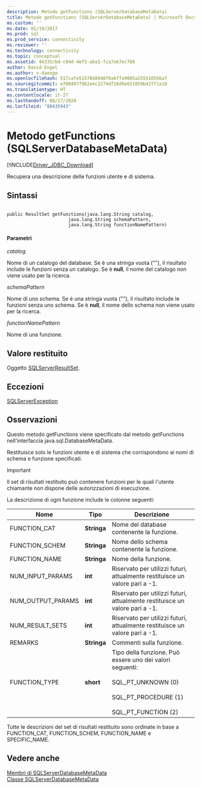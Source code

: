 ```yaml
---
description: Metodo getFunctions (SQLServerDatabaseMetaData)
title: Metodo getFunctions (SQLServerDatabaseMetaData) | Microsoft Docs
ms.custom: ''
ms.date: 01/19/2017
ms.prod: sql
ms.prod_service: connectivity
ms.reviewer: ''
ms.technology: connectivity
ms.topic: conceptual
ms.assetid: 44335cbd-c84d-4ef3-a6a1-fca7eb7ec768
author: David-Engel
ms.author: v-daenge
ms.openlocfilehash: 517cafe5157848948f0a6ffa9005a255510556a7
ms.sourcegitcommit: e700497f962e4c2274df16d9e651059b42ff1a10
ms.translationtype: HT
ms.contentlocale: it-IT
ms.lasthandoff: 08/17/2020
ms.locfileid: "88435943"
---
```

# <a name="getfunctions-method-sqlserverdatabasemetadata"></a>Metodo getFunctions (SQLServerDatabaseMetaData)
[!INCLUDE[Driver_JDBC_Download](../../../includes/driver_jdbc_download.md)]

  Recupera una descrizione delle funzioni utente e di sistema.  
  
## <a name="syntax"></a>Sintassi  
  
```  
  
public ResultSet getFunctions(java.lang.String catalog,  
                       java.lang.String schemaPattern,  
                       java.lang.String functionNamePattern)  
```  
  
#### <a name="parameters"></a>Parametri  
 *catalog*  
  
 Nome di un catalogo del database. Se è una stringa vuota (""), il risultato include le funzioni senza un catalogo. Se è **null**, il nome del catalogo non viene usato per la ricerca.  
  
 *schemaPattern*  
  
 Nome di uno schema. Se è una stringa vuota (""), il risultato include le funzioni senza uno schema. Se è **null**, il nome dello schema non viene usato per la ricerca.  
  
 *functionNamePattern*  
  
 Nome di una funzione.  
  
## <a name="return-value"></a>Valore restituito  
 Oggetto [SQLServerResultSet](../../../connect/jdbc/reference/sqlserverresultset-class.md).  
  
## <a name="exceptions"></a>Eccezioni  
 [SQLServerException](../../../connect/jdbc/reference/sqlserverexception-class.md)  
  
## <a name="remarks"></a>Osservazioni  
 Questo metodo getFunctions viene specificato dal metodo getFunctions nell'interfaccia java.sql.DatabaseMetaData.  
  
 Restituisce solo le funzioni utente e di sistema che corrispondono ai nomi di schema e funzione specificati.  
  
> [!IMPORTANT]  
>  Il set di risultati restituito può contenere funzioni per le quali l'utente chiamante non dispone delle autorizzazioni di esecuzione.  
  
 La descrizione di ogni funzione include le colonne seguenti:  
  
|Nome|Tipo|Descrizione|  
|----------|----------|-----------------|  
|FUNCTION_CAT|**Stringa**|Nome del database contenente la funzione.|  
|FUNCTION_SCHEM|**Stringa**|Nome dello schema contenente la funzione.|  
|FUNCTION_NAME|**Stringa**|Nome della funzione.|  
|NUM_INPUT_PARAMS|**int**|Riservato per utilizzi futuri, attualmente restituisce un valore pari a -1.|  
|NUM_OUTPUT_PARAMS|**int**|Riservato per utilizzi futuri, attualmente restituisce un valore pari a -1.|  
|NUM_RESULT_SETS|**int**|Riservato per utilizzi futuri, attualmente restituisce un valore pari a -1.|  
|REMARKS|**Stringa**|Commenti sulla funzione.|  
|FUNCTION_TYPE|**short**|Tipo della funzione. Può essere uno dei valori seguenti:<br /><br /> SQL_PT_UNKNOWN (0)<br /><br /> SQL_PT_PROCEDURE (1)<br /><br /> SQL_PT_FUNCTION (2)|  
  
 Tutte le descrizioni del set di risultati restituito sono ordinate in base a FUNCTION_CAT, FUNCTION_SCHEM, FUNCTION_NAME e SPECIFIC_NAME.  
  
## <a name="see-also"></a>Vedere anche  
 [Membri di SQLServerDatabaseMetaData](../../../connect/jdbc/reference/sqlserverdatabasemetadata-members.md)   
 [Classe SQLServerDatabaseMetaData](../../../connect/jdbc/reference/sqlserverdatabasemetadata-class.md)  
  
  
